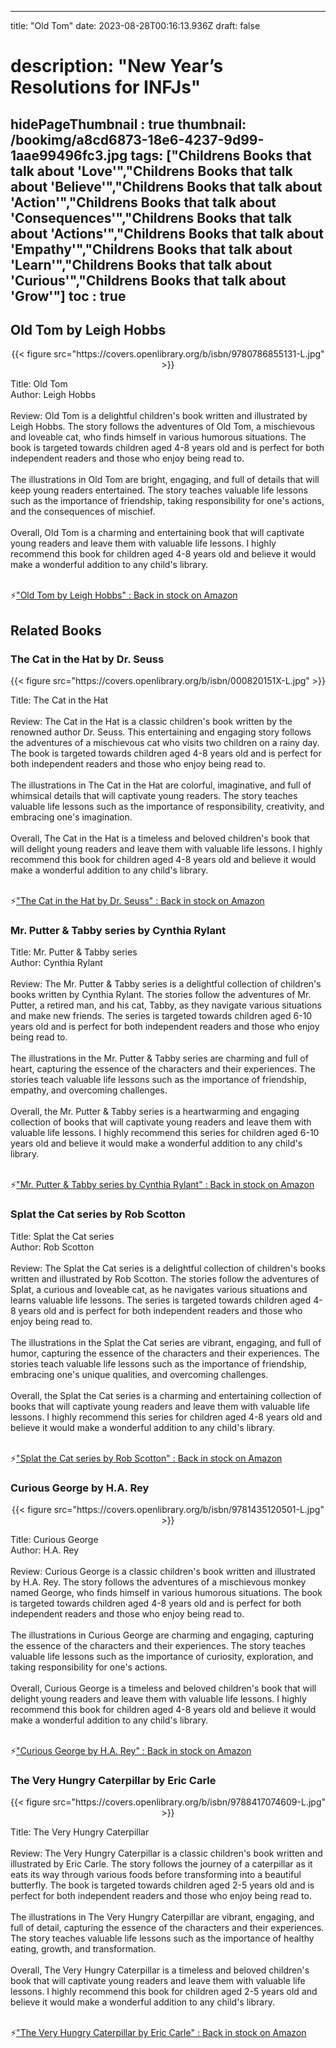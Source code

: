 
---
title: "Old Tom"
date: 2023-08-28T00:16:13.936Z
draft: false
# description: "New Year’s Resolutions for INFJs"
hidePageThumbnail : true
thumbnail: /bookimg/a8cd6873-18e6-4237-9d99-1aae99496fc3.jpg
tags: ["Childrens Books that talk about 'Love'","Childrens Books that talk about 'Believe'","Childrens Books that talk about 'Action'","Childrens Books that talk about 'Consequences'","Childrens Books that talk about 'Actions'","Childrens Books that talk about 'Empathy'","Childrens Books that talk about 'Learn'","Childrens Books that talk about 'Curious'","Childrens Books that talk about 'Grow'"]
toc : true
---
## Old Tom by Leigh Hobbs

<center>
{{< figure src="https://covers.openlibrary.org/b/isbn/9780786855131-L.jpg" >}}
</center>

Title: Old Tom</br>
Author: Leigh Hobbs</br></br>
Review: Old Tom is a delightful children's book written and illustrated by Leigh Hobbs. The story follows the adventures of Old Tom, a mischievous and loveable cat, who finds himself in various humorous situations. The book is targeted towards children aged 4-8 years old and is perfect for both independent readers and those who enjoy being read to.</br></br>
The illustrations in Old Tom are bright, engaging, and full of details that will keep young readers entertained. The story teaches valuable life lessons such as the importance of friendship, taking responsibility for one's actions, and the consequences of mischief.</br></br>
Overall, Old Tom is a charming and entertaining book that will captivate young readers and leave them with valuable life lessons. I highly recommend this book for children aged 4-8 years old and believe it would make a wonderful addition to any child's library.</br></br>

<p>⚡<a id="aflink" href="https://www.amazon.com/gp/search?ie=UTF8&tag=klayu00-20&linkCode=ur2&linkId=6639bed89a8ad8dd2705e40644eb43d3&camp=1789&creative=9325&index=books&keywords=Old Tom by Leigh Hobbs" class="one" target="_blank" title='"Old Tom by Leigh Hobbs" : Back in stock on Amazon'>"Old Tom by Leigh Hobbs" : Back in stock on Amazon</a></p>

## Related Books
### The Cat in the Hat by Dr. Seuss
<center>
{{< figure src="https://covers.openlibrary.org/b/isbn/000820151X-L.jpg" >}}
</center>

Title: The Cat in the Hat</br></br>
Review: The Cat in the Hat is a classic children's book written by the renowned author Dr. Seuss. This entertaining and engaging story follows the adventures of a mischievous cat who visits two children on a rainy day. The book is targeted towards children aged 4-8 years old and is perfect for both independent readers and those who enjoy being read to.</br></br>
The illustrations in The Cat in the Hat are colorful, imaginative, and full of whimsical details that will captivate young readers. The story teaches valuable life lessons such as the importance of responsibility, creativity, and embracing one's imagination.</br></br>
Overall, The Cat in the Hat is a timeless and beloved children's book that will delight young readers and leave them with valuable life lessons. I highly recommend this book for children aged 4-8 years old and believe it would make a wonderful addition to any child's library.</br></br>

<p>⚡<a id="aflink" href="https://www.amazon.com/gp/search?ie=UTF8&tag=klayu00-20&linkCode=ur2&linkId=6639bed89a8ad8dd2705e40644eb43d3&camp=1789&creative=9325&index=books&keywords=The Cat in the Hat by Dr. Seuss" class="one" target="_blank" title='"The Cat in the Hat by Dr. Seuss" : Back in stock on Amazon'>"The Cat in the Hat by Dr. Seuss" : Back in stock on Amazon</a></p>

### Mr. Putter & Tabby series by Cynthia Rylant
Title: Mr. Putter & Tabby series</br>
Author: Cynthia Rylant</br></br>
Review: The Mr. Putter & Tabby series is a delightful collection of children's books written by Cynthia Rylant. The stories follow the adventures of Mr. Putter, a retired man, and his cat, Tabby, as they navigate various situations and make new friends. The series is targeted towards children aged 6-10 years old and is perfect for both independent readers and those who enjoy being read to.</br></br>
The illustrations in the Mr. Putter & Tabby series are charming and full of heart, capturing the essence of the characters and their experiences. The stories teach valuable life lessons such as the importance of friendship, empathy, and overcoming challenges.</br></br>
Overall, the Mr. Putter & Tabby series is a heartwarming and engaging collection of books that will captivate young readers and leave them with valuable life lessons. I highly recommend this series for children aged 6-10 years old and believe it would make a wonderful addition to any child's library.</br></br>

<p>⚡<a id="aflink" href="https://www.amazon.com/gp/search?ie=UTF8&tag=klayu00-20&linkCode=ur2&linkId=6639bed89a8ad8dd2705e40644eb43d3&camp=1789&creative=9325&index=books&keywords=Mr. Putter & Tabby series by Cynthia Rylant" class="one" target="_blank" title='"Mr. Putter & Tabby series by Cynthia Rylant" : Back in stock on Amazon'>"Mr. Putter & Tabby series by Cynthia Rylant" : Back in stock on Amazon</a></p>

### Splat the Cat series by Rob Scotton
Title: Splat the Cat series</br>
Author: Rob Scotton</br></br>
Review: The Splat the Cat series is a delightful collection of children's books written and illustrated by Rob Scotton. The stories follow the adventures of Splat, a curious and loveable cat, as he navigates various situations and learns valuable life lessons. The series is targeted towards children aged 4-8 years old and is perfect for both independent readers and those who enjoy being read to.</br></br>
The illustrations in the Splat the Cat series are vibrant, engaging, and full of humor, capturing the essence of the characters and their experiences. The stories teach valuable life lessons such as the importance of friendship, embracing one's unique qualities, and overcoming challenges.</br></br>
Overall, the Splat the Cat series is a charming and entertaining collection of books that will captivate young readers and leave them with valuable life lessons. I highly recommend this series for children aged 4-8 years old and believe it would make a wonderful addition to any child's library.</br></br>

<p>⚡<a id="aflink" href="https://www.amazon.com/gp/search?ie=UTF8&tag=klayu00-20&linkCode=ur2&linkId=6639bed89a8ad8dd2705e40644eb43d3&camp=1789&creative=9325&index=books&keywords=Splat the Cat series by Rob Scotton" class="one" target="_blank" title='"Splat the Cat series by Rob Scotton" : Back in stock on Amazon'>"Splat the Cat series by Rob Scotton" : Back in stock on Amazon</a></p>

### Curious George by H.A. Rey
<center>
{{< figure src="https://covers.openlibrary.org/b/isbn/9781435120501-L.jpg" >}}
</center>

Title: Curious George</br>
Author: H.A. Rey</br></br>
Review: Curious George is a classic children's book written and illustrated by H.A. Rey. The story follows the adventures of a mischievous monkey named George, who finds himself in various humorous situations. The book is targeted towards children aged 4-8 years old and is perfect for both independent readers and those who enjoy being read to.</br></br>
The illustrations in Curious George are charming and engaging, capturing the essence of the characters and their experiences. The story teaches valuable life lessons such as the importance of curiosity, exploration, and taking responsibility for one's actions.</br></br>
Overall, Curious George is a timeless and beloved children's book that will delight young readers and leave them with valuable life lessons. I highly recommend this book for children aged 4-8 years old and believe it would make a wonderful addition to any child's library.</br></br>

<p>⚡<a id="aflink" href="https://www.amazon.com/gp/search?ie=UTF8&tag=klayu00-20&linkCode=ur2&linkId=6639bed89a8ad8dd2705e40644eb43d3&camp=1789&creative=9325&index=books&keywords=Curious George by H.A. Rey" class="one" target="_blank" title='"Curious George by H.A. Rey" : Back in stock on Amazon'>"Curious George by H.A. Rey" : Back in stock on Amazon</a></p>

### The Very Hungry Caterpillar by Eric Carle
<center>
{{< figure src="https://covers.openlibrary.org/b/isbn/9788417074609-L.jpg" >}}
</center>

Title: The Very Hungry Caterpillar</br></br>
Review: The Very Hungry Caterpillar is a classic children's book written and illustrated by Eric Carle. The story follows the journey of a caterpillar as it eats its way through various foods before transforming into a beautiful butterfly. The book is targeted towards children aged 2-5 years old and is perfect for both independent readers and those who enjoy being read to.</br></br>
The illustrations in The Very Hungry Caterpillar are vibrant, engaging, and full of detail, capturing the essence of the characters and their experiences. The story teaches valuable life lessons such as the importance of healthy eating, growth, and transformation.</br></br>
Overall, The Very Hungry Caterpillar is a timeless and beloved children's book that will captivate young readers and leave them with valuable life lessons. I highly recommend this book for children aged 2-5 years old and believe it would make a wonderful addition to any child's library.</br></br>

<p>⚡<a id="aflink" href="https://www.amazon.com/gp/search?ie=UTF8&tag=klayu00-20&linkCode=ur2&linkId=6639bed89a8ad8dd2705e40644eb43d3&camp=1789&creative=9325&index=books&keywords=The Very Hungry Caterpillar by Eric Carle" class="one" target="_blank" title='"The Very Hungry Caterpillar by Eric Carle" : Back in stock on Amazon'>"The Very Hungry Caterpillar by Eric Carle" : Back in stock on Amazon</a></p>

